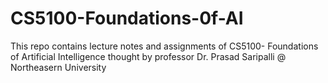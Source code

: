 # CS5100-Foundations-0f-AI

This repo contains lecture notes and assignments of CS5100- Foundations of Artificial Intelligence thought by professor Dr. Prasad Saripalli @ Northeasern University 
